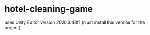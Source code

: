# hotel-cleaning-game

uses Unity Editor version 2020.3.48f1
(must install this version for the project)

